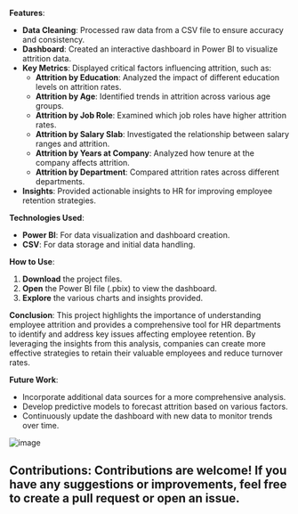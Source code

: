 
**Features**:
- **Data Cleaning**: Processed raw data from a CSV file to ensure accuracy and consistency.
- **Dashboard**: Created an interactive dashboard in Power BI to visualize attrition data.
- **Key Metrics**: Displayed critical factors influencing attrition, such as:
  - **Attrition by Education**: Analyzed the impact of different education levels on attrition rates.
  - **Attrition by Age**: Identified trends in attrition across various age groups.
  - **Attrition by Job Role**: Examined which job roles have higher attrition rates.
  - **Attrition by Salary Slab**: Investigated the relationship between salary ranges and attrition.
  - **Attrition by Years at Company**: Analyzed how tenure at the company affects attrition.
  - **Attrition by Department**: Compared attrition rates across different departments.
- **Insights**: Provided actionable insights to HR for improving employee retention strategies.

**Technologies Used**:
- **Power BI**: For data visualization and dashboard creation.
- **CSV**: For data storage and initial data handling.

**How to Use**:
1. **Download** the project files.
2. **Open** the Power BI file (.pbix) to view the dashboard.
3. **Explore** the various charts and insights provided.


**Conclusion**:
This project highlights the importance of understanding employee attrition and provides a comprehensive tool for HR departments to identify and address key issues affecting employee retention. By leveraging the insights from this analysis, companies can create more effective strategies to retain their valuable employees and reduce turnover rates.

**Future Work**:
- Incorporate additional data sources for a more comprehensive analysis.
- Develop predictive models to forecast attrition based on various factors.
- Continuously update the dashboard with new data to monitor trends over time.

![image](https://github.com/user-attachments/assets/5e44472d-0c77-472e-ba60-a65bda9120e9)


**Contributions**:
Contributions are welcome! If you have any suggestions or improvements, feel free to create a pull request or open an issue.
---
